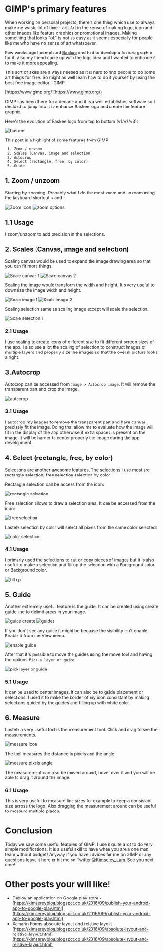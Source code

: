 # GIMP's primary features

When working on personal projects, there's one thing which use to always make me waste lot of time - art.
Art in the sense of making logo, icon and other images like feature graphics or promotional images.
Making something that looks "ok" is not as easy as it seems especially for people like me who have no sense of art whatsoever.

Few weeks ago I completed [Baskee](https://kimsereyblog.blogspot.co.uk/2016/09/publish-your-android-app-to-google-play.html) and had to develop a feature graphic for it.
Also my friend came up with the logo idea and I wanted to enhance it to make it more appealing.

This sort of skills are always needed as it is hard to find people to do some art things for free. 
So might as well learn how to do it yourself by using the best free image editor - GIMP.

[https://www.gimp.org/](https://www.gimp.org/)

GIMP has been there for a decade and it is a well established software so I decided to jump into it to enhance Baskee logo and create the feature graphic.

Here's the evolution of Baskee logo from top to bottom (v1/v2/v3):

![baskee](https://github.com/Kimserey/BlogArchive/blob/master/img/gimp/baskee.jpeg?raw=true)

This post is a highlight of some features from GIMP:

```
 1. Zoom / unzoom
 2. Scales (Canvas, image and selection)
 3. Autocrop
 4. Select (rectangle, free, by color)
 5. Guide
```

## 1. Zoom / unzoom

Starting by zooming. Probably what I do the most zoom and unzoom using the keyboard shortcut + and -.

![Zoom icon](https://github.com/Kimserey/BlogArchive/blob/master/img/gimp/zoom.png?raw=true)
![zoom options](https://github.com/Kimserey/BlogArchive/blob/master/img/gimp/zoom_in_out.png?raw=true)

## 1.1 Usage

I zoom/unzoom to add precision in the selections.

## 2. Scales (Canvas, image and selection)

Scaling canvas would be used to expand the image drawing area so that you can fit more things.

![Scale canvas 1](https://raw.githubusercontent.com/Kimserey/BlogArchive/master/img/gimp/canvas_size.png)
![Scale canvas 2](https://github.com/Kimserey/BlogArchive/blob/master/img/gimp/canvas_size_2.png?raw=true)

Scaling the image would transform the width and height. It s very useful to downsize the image width and height.

![Scale image 1](https://github.com/Kimserey/BlogArchive/blob/master/img/gimp/scale_image.png?raw=true)
![Scale image 2](https://github.com/Kimserey/BlogArchive/blob/master/img/gimp/scale_image_2.png?raw=true)

Scaling selection same as scaling image except will scale the selection.

![Scale selection 1](https://github.com/Kimserey/BlogArchive/blob/master/img/gimp/scale_select.png?raw=true)

### 2.1 Usage

I use scaling to create icons of different size to fit different screen sizes of the app.
I also use a lot the scaling of selection to construct images of multiple layers and properly size the images so that the overall picture looks alright.

## 3.Autocrop

Autocrop can be accessed from `Image > Autocrop image`.
It will remove the transparent part and crop the image.

![autocrop](https://raw.githubusercontent.com/Kimserey/BlogArchive/master/img/gimp/autocrop.png)

### 3.1 Usage

I autocrop my images to remove the transparent part and have canvas precisely fit the image.
Doing that allow me to evaluate how the image will fit in the display of the app otherwise if extra spaces is present on the image, it will be harder to center properly the image during the app development.

## 4. Select (rectangle, free, by color)

Selections are another awesome features.
The selections I use most are rectangle selection, free selection selection by color.

Rectangle selection can be access from the icon:

![rectangle selection](https://github.com/Kimserey/BlogArchive/blob/master/img/gimp/rectangle_select.png?raw=true)

Free selection allows to draw a selection area. It can be accessed from the icon:

![free selection](https://github.com/Kimserey/BlogArchive/blob/master/img/gimp/free_select.png?raw=true)

Lastely selection by color will select all pixels from the same color selected:

![color selection](https://github.com/Kimserey/BlogArchive/blob/master/img/gimp/color_select.png?raw=true)

### 4.1 Usage

I primarly used the selections to cut or copy pieces of images but it is also useful to make a selection and fill up the selection with a Foreground color or Background color.

![fill up](https://github.com/Kimserey/BlogArchive/blob/master/img/gimp/fill_color.png?raw=true)

## 5. Guide

Another extremely useful feature is the guide.
It can be created using create guide line to delimit areas in your image. 

![guide create](https://github.com/Kimserey/BlogArchive/blob/master/img/gimp/guide.png?raw=true)
![guides](https://github.com/Kimserey/BlogArchive/blob/master/img/gimp/guide_2.png?raw=true)

If you don't see any guide it might be because the visibility isn't enable.
Enable it from the View menu.

![enable guide](https://github.com/Kimserey/BlogArchive/blob/master/img/gimp/guide_show.png?raw=true)

After that it's possible to move the guides using the move tool and having the options `Pick a layer or guide`.

![pick layer or guide](https://github.com/Kimserey/BlogArchive/blob/master/img/gimp/move_guides.png?raw=true)

### 5.1 Usage 

It can be used to center images.
It can also be to guide placement or selections.
I used it to make the border of my icon consistant by making selections guided by the guides and filling up with white color.

## 6. Measure

Lastely a very useful tool is the measurement tool.
Click and drag to see the measurements.

![measure icon](https://github.com/Kimserey/BlogArchive/blob/master/img/gimp/measurements.png?raw=true)

The tool measures the distance in pixels and the angle.

![measure pixels angle](https://github.com/Kimserey/BlogArchive/blob/master/img/gimp/measure_2.png?raw=true)

The measurement can also be moved around, hover over it and you will be able to drag it around the image.

### 6.1 Usage

This is very useful to measure line sizes for example to keep a consistant size across the logo.
Also dragging the measurement around can be useful to measure multiple places.

# Conclusion

Today we saw some useful features of GIMP.
I use it quite a lot to do very simple modifications.
It is a useful skill to have when you are a one man team without budget!
Anyway if you have advices for me on GIMP or any questions leave it here or hit me on Twitter [@Kimserey_Lam](https://twitter.com/Kimserey_Lam).
See you next time!

# Other posts your will like!

- Deploy an application on Google play store - [https://kimsereyblog.blogspot.co.uk/2016/09/publish-your-android-app-to-google-play.html](https://kimsereyblog.blogspot.co.uk/2016/09/publish-your-android-app-to-google-play.html)
- Xamarin Forms absolute layout and relative layout - [https://kimsereyblog.blogspot.co.uk/2016/09/absolute-layout-and-relative-layout.html](https://kimsereyblog.blogspot.co.uk/2016/09/absolute-layout-and-relative-layout.html)
